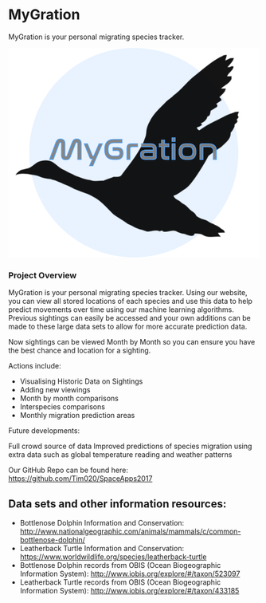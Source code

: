 # MyGration
MyGration is your personal migrating species tracker.

![Image of MyGration](https://github.com/Tim020/SpaceApps2017/blob/master/Website/res/MyGration-Logo.png)

### Project Overview

MyGration is your personal migrating species tracker. Using our website, you can view all stored locations of each species and use this data to help predict movements over time using our machine learning algorithms. Previous sightings can easily be accessed and your own additions can be made to these large data sets to allow for more accurate prediction data.

Now sightings can be viewed Month by Month so you can ensure you have the best chance and location for a sighting.

Actions include:
- Visualising Historic Data on Sightings
- Adding new viewings
- Month by month comparisons
- Interspecies comparisons
- Monthly migration prediction areas

Future developments:

Full crowd source of data
Improved predictions of species migration using extra data such as global temperature reading and weather patterns

Our GitHub Repo can be found here: https://github.com/Tim020/SpaceApps2017

## Data sets and other information resources:

- Bottlenose Dolphin Information and Conservation: http://www.nationalgeographic.com/animals/mammals/c/common-bottlenose-dolphin/
- Leatherback Turtle Information and Conservation: https://www.worldwildlife.org/species/leatherback-turtle
- Bottlenose Dolphin records from OBIS (Ocean Biogeographic Information System): http://www.iobis.org/explore/#/taxon/523097
- Leatherback Turtle records from OBIS (Ocean Biogeographic Information System): http://www.iobis.org/explore/#/taxon/433185
